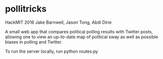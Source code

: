 # pollitricks

HackMIT 2016
Jake Barnwell, Jason Tong, Abdi Dirie

A small web app that compares political polling results with Twitter posts, allowing one to 
view an up-to-date map of political sway as well as possible biases in polling and 
Twitter.

To run the server locally, run python routes.py
